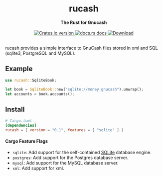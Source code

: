 <h1 align="center">rucash</h1>
<div align="center">
 <strong>
   The Rust for Gnucash
 </strong>
</div>

<br />

<div align="center">
  <!-- Version -->
  <a href="https://crates.io/crates/rucash">
    <img src="https://img.shields.io/crates/v/rucash.svg?style=flat-square"
    alt="Crates.io version" />
  </a>
  <!-- Docs -->
  <a href="https://docs.rs/rucash">
    <img src="https://img.shields.io/badge/docs-latest-blue.svg?style=flat-square"
      alt="docs.rs docs" />
  </a>
  <!-- Downloads -->
  <a href="https://crates.io/crates/rucash">
    <img src="https://img.shields.io/crates/d/rucash.svg?style=flat-square"
      alt="Download" />
  </a>
</div>

<br/>

rucash provides a simple interface to GnuCash files stored in xml and SQL (sqlite3, PostgreSQL and MySQL).
## Example
```rust
use rucash::SqliteBook;

let book = SqliteBook::new("sqlite://money.gnucash").unwrap();
let accounts = book.accounts();
```

## Install
```toml
# Cargo.toml
[dependencies]
rucash = { version = "0.1", features = [ "sqlite" ] }
```

#### Cargo Feature Flags
-   `sqlite`: Add support for the self-contained [SQLite](https://sqlite.org/) database engine.
-   `postgres`: Add support for the Postgres database server.
-   `mysql`: Add support for the MySQL database server.
-   `xml`: Add support for xml.